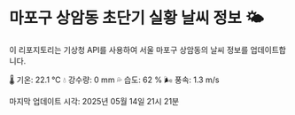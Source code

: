 
# 마포구 상암동 초단기 실황 날씨 정보 🌤️

이 리포지토리는 기상청 API를 사용하여 서울 마포구 상암동의 날씨 정보를 업데이트합니다. 

🌡️ 기온: 22.1 ℃
💧 강수량: 0 mm
💦 습도: 62 %
🌬️ 풍속: 1.3 m/s

마지막 업데이트 시각: 2025년 05월 14일 21시 21분    
